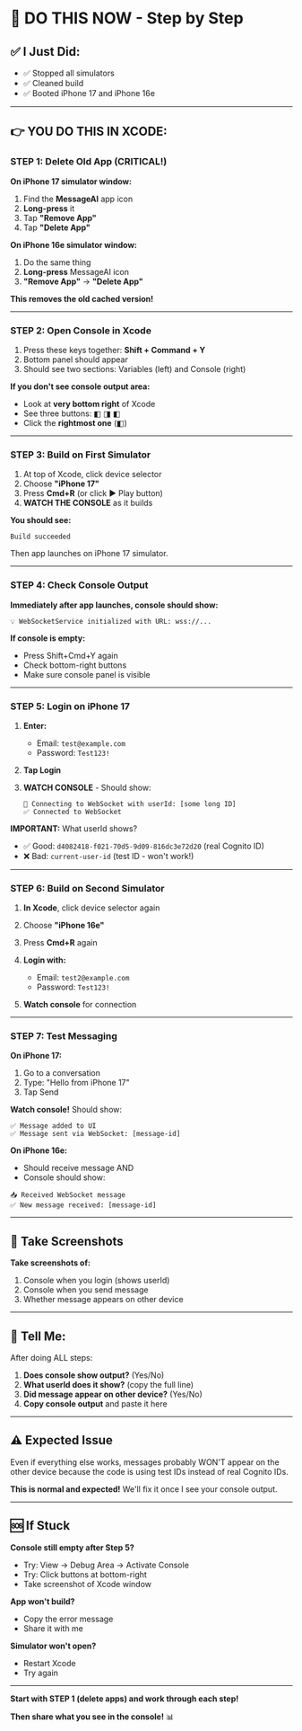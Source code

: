 # 🎯 **DO THIS NOW - Step by Step**

## ✅ **I Just Did:**
- ✅ Stopped all simulators
- ✅ Cleaned build
- ✅ Booted iPhone 17 and iPhone 16e

---

## 👉 **YOU DO THIS IN XCODE:**

### **STEP 1: Delete Old App** (CRITICAL!)

**On iPhone 17 simulator window:**
1. Find the **MessageAI** app icon
2. **Long-press** it
3. Tap **"Remove App"**
4. Tap **"Delete App"**

**On iPhone 16e simulator window:**
1. Do the same thing
2. **Long-press** MessageAI icon
3. **"Remove App"** → **"Delete App"**

**This removes the old cached version!**

---

### **STEP 2: Open Console in Xcode**

1. Press these keys together: **Shift + Command + Y**
2. Bottom panel should appear
3. Should see two sections: Variables (left) and Console (right)

**If you don't see console output area:**
- Look at **very bottom right** of Xcode
- See three buttons: ◧ ◨ ◧
- Click the **rightmost one** (◧)

---

### **STEP 3: Build on First Simulator**

1. At top of Xcode, click device selector
2. Choose **"iPhone 17"**
3. Press **Cmd+R** (or click ▶️ Play button)
4. **WATCH THE CONSOLE** as it builds

**You should see:**
```
Build succeeded
```

Then app launches on iPhone 17 simulator.

---

### **STEP 4: Check Console Output**

**Immediately after app launches, console should show:**
```
💡 WebSocketService initialized with URL: wss://...
```

**If console is empty:**
- Press Shift+Cmd+Y again
- Check bottom-right buttons
- Make sure console panel is visible

---

### **STEP 5: Login on iPhone 17**

1. **Enter:**
   - Email: `test@example.com`
   - Password: `Test123!`

2. **Tap Login**

3. **WATCH CONSOLE** - Should show:
   ```
   🔌 Connecting to WebSocket with userId: [some long ID]
   ✅ Connected to WebSocket
   ```

**IMPORTANT:** What userId shows?
- ✅ Good: `d4082418-f021-70d5-9d09-816dc3e72d20` (real Cognito ID)
- ❌ Bad: `current-user-id` (test ID - won't work!)

---

### **STEP 6: Build on Second Simulator**

1. **In Xcode**, click device selector again
2. Choose **"iPhone 16e"**
3. Press **Cmd+R** again

4. **Login with:**
   - Email: `test2@example.com`
   - Password: `Test123!`

5. **Watch console** for connection

---

### **STEP 7: Test Messaging**

**On iPhone 17:**
1. Go to a conversation
2. Type: "Hello from iPhone 17"
3. Tap Send

**Watch console!** Should show:
```
✅ Message added to UI
✅ Message sent via WebSocket: [message-id]
```

**On iPhone 16e:**
- Should receive message AND
- Console should show:
```
📥 Received WebSocket message
✅ New message received: [message-id]
```

---

## 📸 **Take Screenshots**

**Take screenshots of:**
1. Console when you login (shows userId)
2. Console when you send message
3. Whether message appears on other device

---

## 💬 **Tell Me:**

After doing ALL steps:

1. **Does console show output?** (Yes/No)
2. **What userId does it show?** (copy the full line)
3. **Did message appear on other device?** (Yes/No)
4. **Copy console output** and paste it here

---

## ⚠️ **Expected Issue**

Even if everything else works, messages probably WON'T appear on the other device because the code is using test IDs instead of real Cognito IDs.

**This is normal and expected!** We'll fix it once I see your console output.

---

## 🆘 **If Stuck**

**Console still empty after Step 5?**
- Try: View → Debug Area → Activate Console
- Try: Click buttons at bottom-right
- Take screenshot of Xcode window

**App won't build?**
- Copy the error message
- Share it with me

**Simulator won't open?**
- Restart Xcode
- Try again

---

**Start with STEP 1 (delete apps) and work through each step!** 

**Then share what you see in the console!** 📊


